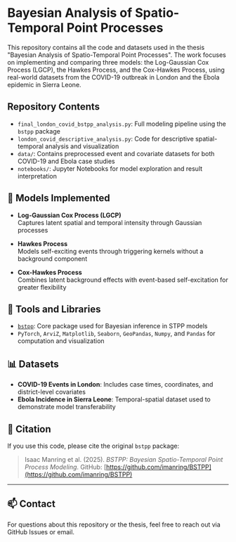 # Bayesian Analysis of Spatio-Temporal Point Processes

This repository contains all the code and datasets used in the thesis "Bayesian Analysis of Spatio-Temporal Point Processes". The work focuses on implementing and comparing three models: the Log-Gaussian Cox Process (LGCP), the Hawkes Process, and the Cox-Hawkes Process, using real-world datasets from the COVID-19 outbreak in London and the Ebola epidemic in Sierra Leone.

## Repository Contents

- `final_london_covid_bstpp_analysis.py`: Full modeling pipeline using the `bstpp` package
- `london_covid_descriptive_analysis.py`: Code for descriptive spatial-temporal analysis and visualization
- `data/`: Contains preprocessed event and covariate datasets for both COVID-19 and Ebola case studies
- `notebooks/`: Jupyter Notebooks for model exploration and result interpretation

## 🧠 Models Implemented

- **Log-Gaussian Cox Process (LGCP)**  
  Captures latent spatial and temporal intensity through Gaussian processes

- **Hawkes Process**  
  Models self-exciting events through triggering kernels without a background component

- **Cox-Hawkes Process**  
  Combines latent background effects with event-based self-excitation for greater flexibility


## 🧰 Tools and Libraries

- [`bstpp`](https://github.com/imanring/BSTPP): Core package used for Bayesian inference in STPP models  
- `PyTorch`, `ArviZ`, `Matplotlib`, `Seaborn`, `GeoPandas`, `Numpy`, and `Pandas` for computation and visualization

## 📊 Datasets

- **COVID-19 Events in London**: Includes case times, coordinates, and district-level covariates
- **Ebola Incidence in Sierra Leone**: Temporal-spatial dataset used to demonstrate model transferability


## 📜 Citation

If you use this code, please cite the original `bstpp` package:

> Isaac Manring et al. (2025). *BSTPP: Bayesian Spatio-Temporal Point Process Modeling*. GitHub: [https://github.com/imanring/BSTPP](https://github.com/imanring/BSTPP)

---


## 📫 Contact

For questions about this repository or the thesis, feel free to reach out via GitHub Issues or email.


